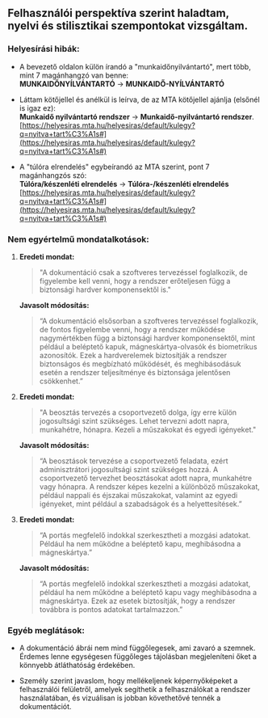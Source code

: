## Felhasználói perspektíva szerint haladtam, nyelvi és stilisztikai szempontokat vizsgáltam.

### Helyesírási hibák:

- A bevezető oldalon külön írandó a "munkaidőnyilvántartó", mert több, mint 7 magánhangzó van benne:  
  **MUNKAIDŐNYÍLVÁNTARTÓ** -> **MUNKAIDŐ-NYÍLVÁNTARTÓ**

- Láttam kötőjellel és anélkül is leírva, de az MTA kötőjellel ajánlja (elsőnél is igaz ez):  
  **Munkaidő nyilvántartó rendszer** -> **Munkaidő-nyilvántartó rendszer**.
  [https://helyesiras.mta.hu/helyesiras/default/kulegy?q=nyitva+tart%C3%A1s#](https://helyesiras.mta.hu/helyesiras/default/kulegy?q=nyitva+tart%C3%A1s#)

- A "túlóra elrendelés" egybeírandó az MTA szerint, pont 7 magánhangzós szó:  
  **Túlóra/készenléti elrendelés** -> **Túlóra-/készenléti elrendelés**
  [https://helyesiras.mta.hu/helyesiras/default/kulegy?q=nyitva+tart%C3%A1s#](https://helyesiras.mta.hu/helyesiras/default/kulegy?q=nyitva+tart%C3%A1s#)

### Nem egyértelmű mondatalkotások:

1. **Eredeti mondat:**
   > "A dokumentáció csak a szoftveres tervezéssel foglalkozik, de figyelembe kell venni, hogy a rendszer erőteljesen függ a biztonsági hardver komponensektől is."

   **Javasolt módosítás:**
   > “A dokumentáció elsősorban a szoftveres tervezéssel foglalkozik, de fontos figyelembe venni, hogy a rendszer működése nagymértékben függ a biztonsági hardver komponensektől, mint például a beléptető kapuk, mágneskártya-olvasók és biometrikus azonosítók. Ezek a hardverelemek biztosítják a rendszer biztonságos és megbízható működését, és meghibásodásuk esetén a rendszer teljesítménye és biztonsága jelentősen csökkenhet.”

2. **Eredeti mondat:**
   > "A beosztás tervezés a csoportvezető dolga, így erre külön jogosultsági szint szükséges. Lehet tervezni adott napra, munkahétre, hónapra. Kezeli a műszakokat és egyedi igényeket."

   **Javasolt módosítás:**
   > “A beosztások tervezése a csoportvezető feladata, ezért adminisztrátori jogosultsági szint szükséges hozzá. A csoportvezető tervezhet beosztásokat adott napra, munkahétre vagy hónapra. A rendszer képes kezelni a különböző műszakokat, például nappali és éjszakai műszakokat, valamint az egyedi igényeket, mint például a szabadságok és a helyettesítések.”

3. **Eredeti mondat:**
   > “A portás megfelelő indokkal szerkesztheti a mozgási adatokat. Például ha nem működne a beléptető kapu, meghibásodna a mágneskártya.”

   **Javasolt módosítás:**
   > “A portás megfelelő indokkal szerkesztheti a mozgási adatokat, például ha nem működne a beléptető kapu vagy meghibásodna a mágneskártya. Ezek az esetek biztosítják, hogy a rendszer továbbra is pontos adatokat tartalmazzon.”

### Egyéb meglátások:

- A dokumentáció ábrái nem mind függőlegesek, ami zavaró a szemnek. Érdemes lenne egységesen függőleges tájolásban megjeleníteni őket a könnyebb átláthatóság érdekében.

- Személy szerint javaslom, hogy mellékeljenek képernyőképeket a felhasználói felületről, amelyek segíthetik a felhasználókat a rendszer használatában, és vizuálisan is jobban követhetővé tennék a dokumentációt.
